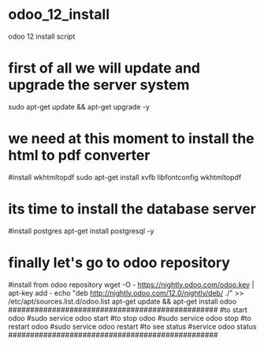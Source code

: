 # odoo_12_install
odoo 12 install script
# first of all we will update and upgrade the server system
sudo apt-get update && apt-get upgrade -y
# we need at this moment to install the html to pdf converter
#install wkhtmltopdf
sudo apt-get install xvfb libfontconfig wkhtmltopdf
# its time to install the database server
#install postgres
apt-get install postgresql -y
# finally let's go to odoo repository
#install from odoo repository
wget -O - https://nightly.odoo.com/odoo.key | apt-key add -
echo "deb http://nightly.odoo.com/12.0/nightly/deb/ ./" >> /etc/apt/sources.list.d/odoo.list
apt-get update && apt-get install odoo
################################################
#to start odoo
#sudo service odoo start
#to stop odoo
#sudo service odoo stop
#to restart odoo
#sudo service odoo restart
#to see status 
#service odoo status
################################################
